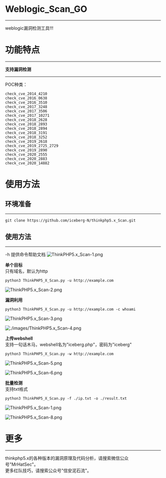 # Weblogic_Scan_GO

----
weblogic漏洞检测工具!!!


# 功能特点
***
**支持漏洞检测**
***
POC种类：
```
check_cve_2014_4210
check_cve_2016_0638
check_cve_2016_3510
check_cve_2017_3248
check_cve_2017_3506
check_cve_2017_10271
check_cve_2018_2628
check_cve_2018_2893
check_cve_2018_2894
check_cve_2018_3191
check_cve_2018_3252
check_cve_2019_2618
check_cve_2019_2725_2729
check_cve_2019_2890
check_cve_2020_2555
check_cve_2020_2883
check_cve_2020_14882
```

# 使用方法

## 环境准备
***
```
git clone https://github.com/iceberg-N/thinkphp5.x_Scan.git
```

## 使用方法
***
-h 提供命令帮助文档
![ThinkPHP5.x_Scan-1.png](./images/ThinkPHP5.x_Scan-1.png)

**单个目标**   
只有域名，默认为http
```
python3 ThinkPHP5_X_Scan.py -u http://example.com
```

![ThinkPHP5.x_Scan-2.png](./images/ThinkPHP5.x_Scan-2.png)

**漏洞利用**

```
python3 ThinkPHP5_X_Scan.py -u http://example.com -c whoami
```

![ThinkPHP5.x_Scan-3.png](./images/ThinkPHP5.x_Scan-3.png)

![./images/ThinkPHP5.x_Scan-4.png](./images/ThinkPHP5.x_Scan-4.png)

**上传webshell**   
支持一句话木马，webshell名为"iceberg.php"，密码为"iceberg"
```
python3 ThinkPHP5_X_Scan.py -w http://example.com
```

![ThinkPHP5.x_Scan-5.png](./images/ThinkPHP5.x_Scan-5.png)

![ThinkPHP5.x_Scan-6.png](./images/ThinkPHP5.x_Scan-6.png)

**批量检测**   
支持txt格式
```
python3 ThinkPHP5_X_Scan.py -f ./ip.txt -o ./result.txt
```

![ThinkPHP5.x_Scan-1.png](./images/ThinkPHP5.x_Scan-7.png)

![ThinkPHP5.x_Scan-8.png](./images/ThinkPHP5.x_Scan-8.png)


# 更多
***
thinkphp5.x的各种版本的漏洞原理及代码分析，请搜索微信公众号"MrHatSec"。   
更多红队技巧，请搜索公众号"信安泥石流"。
